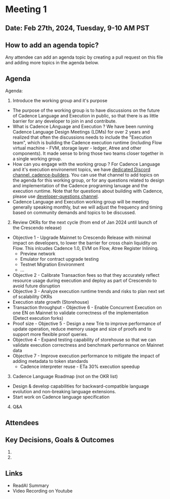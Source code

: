 # Meeting 1

## Date: Feb 27th, 2024, Tuesday, 9-10 AM PST

## How to add an agenda topic?
Any attendee can add an agenda topic by creating a pull request on this file and adding more topics in the agenda below.

## Agenda

Agenda:

1. Introduce the working group and it's purpose
  - The purpose of the working group is to have discussions on the future of Cadence Language and Execution in public, so that there is as little barrier for any developer to join in and contribute.
  - What is Cadence LAnguage and Execution ? We have been running Cadence Language Design Meetings (LDMs) for over 2 years and realized that often the discussions needs to include the "Execution team", which is building the Cadence execution runtime (including Flow virtual machine - FVM, storage layer - ledger, Atree and other components). It made sense to bring those two teams closer together in a single working group.
  - How can you engage with the working group ? For Cadence Language and it's execution environemnt topics, we have [dedicated Discord channel, cadence-builders](https://discord.com/channels/613813861610684416/1108479699732152503). You can use that channel to add topics on the agenda for this working group, or for any questions related to design and implementation of the Cadence programing lanuage and the execution runtime. Note that for questions about building with Cadence, please use [developer-questions channel](https://discord.com/channels/613813861610684416/621847426201944074).
  - Cadence Language and Execution working group will be meeting generally speaking monthly, but we will adjust the frequency and timing based on community demands and topics to be discussed.
2. Review OKRs for the next cycle (from end of Jan 2024 until launch of the Crescendo release)
  - Objective 1 - Upgrade Mainnet to Crescendo Release with minimal impact on developers, to lower the barrier for cross chain liquidity on Flow. This inlcudes Cadence 1.0, EVM on Flow, Atree Register Inlining.
    - Preview network
    - Emulator for contract upgrade testing
    - Testnet Migration Environment
    - ...
  - Objective 2 - Calibrate Transaction fees so that they accurately reflect resource usage during execution and deploy as part of Crescendo to avoid future disruption
  - Objective 3 - Analyze execution runtime trends and risks to plan next set of scalability OKRs
  -   Execution state growth (Storehouse)
  -   Transaction throughput
    - Objective 6 - Enable Concurrent Execution on one EN on Mainnet to validate correctness of the implementation (Detect execution forks)
  -   Proof size
    -   Objective 5 - Design a new Trie to improve performance of update operation, reduce memory usage and size of proofs and to support more flexible proof queries.
  - Objective 4 - Expand testing capability of storehouse so that we can validate execution correctness and benchmark performance on Mainnet data
  - Objective 7 - Improve execution performance to mitigate the impact of adding metadata to token standards
    - Cadence interpreter reuse - ETa 30% execution speedup
3. Cadence Language Roadmap (not on the OKR list)
  - Design & develop capabilities for backward-compatible language evolution and non-breaking language extensions.
  - Start work on Cadence language specification
4. Q&A

## Attendees


## Key Decisions, Goals & Outcomes

1.
2.

## Links
- ReadAI Summary
- Video Recording on Youtube

